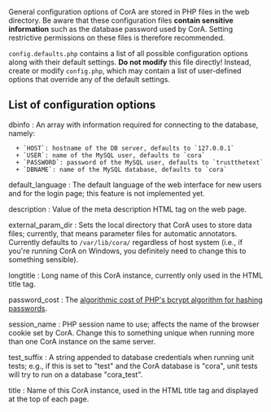 General configuration options of CorA are stored in PHP files in the web
directory.  Be aware that these configuration files **contain sensitive
information** such as the database password used by CorA.  Setting restrictive
permissions on these files is therefore recommended.

`config.defaults.php` contains a list of all possible configuration options
along with their default settings.  **Do not modify** this file directly!
Instead, create or modify `config.php`, which may contain a list of user-defined
options that override any of the default settings.

## List of configuration options

dbinfo
:   An array with information required for connecting to the database, namely:

      + `HOST`: hostname of the DB server, defaults to `127.0.0.1`
      + `USER`: name of the MySQL user, defaults to `cora`
      + `PASSWORD`: password of the MySQL user, defaults to `trustthetext`
      + `DBNAME`: name of the MySQL database, defaults to `cora`

default_language
:   The default language of the web interface for new users and for the login
    page; this feature is not implemented yet.

description
:   Value of the meta description HTML tag on the web page.

external_param_dir
:   Sets the local directory that CorA uses to store data files; currently, that
    means parameter files for automatic annotators.  Currently defaults to
    `/var/lib/cora/` regardless of host system (i.e., if you're running CorA on
    Windows, you definitely need to change this to something sensible).

longtitle
:   Long name of this CorA instance, currently only used in the
    HTML title tag.

password_cost
:   The [algorithmic cost of PHP's bcrypt algorithm for hashing passwords](http://php.net/manual/en/password.constants.php).

session_name
:   PHP session name to use; affects the name of the browser cookie set by CorA.
    Change this to something unique when running more than one CorA instance on
    the same server.

test_suffix
:   A string appended to database credentials when running unit tests; e.g., if
    this is set to "test" and the CorA database is "cora", unit tests will try
    to run on a database "cora_test".

title
:   Name of this CorA instance, used in the HTML title tag and displayed at the
    top of each page.
